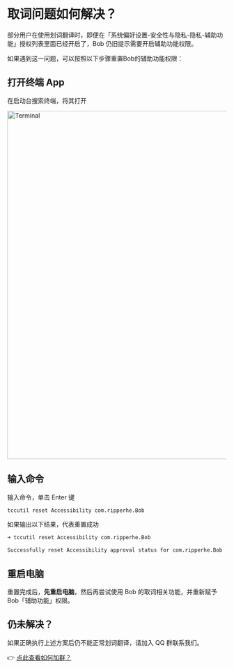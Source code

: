 # 取词问题如何解决？

部分用户在使用划词翻译时，即便在「系统偏好设置-安全性与隐私-隐私-辅助功能」授权列表里面已经开启了，Bob 仍旧提示需要开启辅助功能权限。

如果遇到这一问题，可以按照以下步骤重置Bob的辅助功能权限：

## 打开终端 App

在启动台搜索终端，将其打开

<img src="https://cdn.jsdelivr.net/gh/ripperhe/oss@master/2021/0825/Xnip2021-08-25_16-39-22.png" alt="Terminal" width=800 />

## 输入命令

输入命令，单击 Enter 键

```bash
tccutil reset Accessibility com.ripperhe.Bob
```

如果输出以下结果，代表重置成功

``` bash
➜ tccutil reset Accessibility com.ripperhe.Bob

Successfully reset Accessibility approval status for com.ripperhe.Bob
```

## 重启电脑

重置完成后，**先重启电脑**，然后再尝试使用 Bob 的取词相关功能，并重新赋予Bob「辅助功能」权限。

## 仍未解决？

如果正确执行上述方案后仍不能正常划词翻译，请加入 QQ 群联系我们。

👉 [点此查看如何加群？](general/contact.md)







